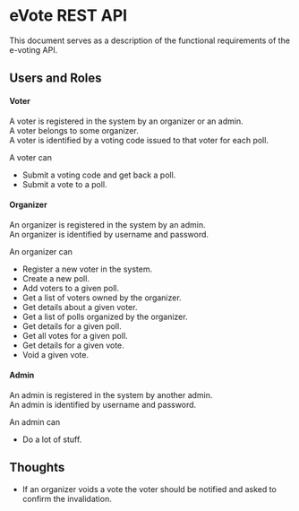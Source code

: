 # eVote REST API

This document serves as a description of the functional requirements of the
e-voting API.

## Users and Roles

#### Voter

A voter is registered in the system by an organizer or an admin.  
A voter belongs to some organizer.  
A voter is identified by a voting code issued to that voter for each poll.

A voter can

* Submit a voting code and get back a poll.
* Submit a vote to a poll.

#### Organizer

An organizer is registered in the system by an admin.  
An organizer is identified by username and password.

An organizer can

* Register a new voter in the system.
* Create a new poll.
* Add voters to a given poll.
* Get a list of voters owned by the organizer.
* Get details about a given voter.
* Get a list of polls organized by the organizer.
* Get details for a given poll.
* Get all votes for a given poll.
* Get details for a given vote.
* Void a given vote.

#### Admin

An admin is registered in the system by another admin.  
An admin is identified by username and password.

An admin can

* Do a lot of stuff.


## Thoughts

* If an organizer voids a vote the voter should be notified and asked to
  confirm the invalidation.
